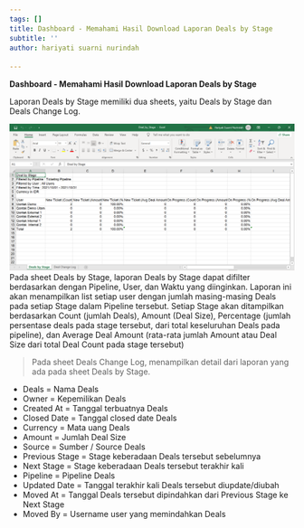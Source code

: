 ```yaml
---
tags: []
title: Dashboard - Memahami Hasil Download Laporan Deals by Stage
subtitle: ''
author: hariyati suarni nurindah

---
```

**Dashboard - Memahami Hasil Download Laporan Deals by Stage**

Laporan Deals by Stage memiliki dua sheets, yaitu Deals by Stage dan Deals Change Log.

![](/uploads/source2.PNG)Pada sheet Deals by Stage, laporan Deals by Stage dapat difilter berdasarkan dengan Pipeline, User, dan Waktu yang diinginkan. Laporan ini akan menampilkan list setiap user dengan jumlah masing-masing Deals pada setiap Stage dalam Pipeline tersebut. Setiap Stage akan ditampilkan berdasarkan Count (jumlah Deals), Amount (Deal Size), Percentage (jumlah persentase deals pada stage tersebut, dari total keseluruhan Deals pada pipeline), dan Average Deal Amount (rata-rata jumlah Amount atau Deal Size dari total Deal Count pada stage tersebut)

> Pada sheet Deals Change Log, menampilkan detail dari laporan yang ada pada sheet Deals by Stage. 

* Deals = Nama Deals
* Owner = Kepemilikan Deals
* Created At = Tanggal terbuatnya Deals
* Closed Date = Tanggal closed date Deals
* Currency = Mata uang Deals
* Amount = Jumlah Deal Size
* Source = Sumber / Source Deals
* Previous Stage = Stage keberadaan Deals tersebut sebelumnya
* Next Stage = Stage keberadaan Deals tersebut terakhir kali
* Pipeline = Pipeline Deals
* Updated Date = Tanggal terakhir kali Deals tersebut diupdate/diubah
* Moved At = Tanggal Deals tersebut dipindahkan dari Previous Stage ke Next Stage
* Moved By = Username user yang memindahkan Deals